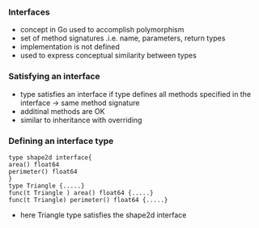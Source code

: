 ### Interfaces
- concept in Go used to accomplish polymorphism
- set of method signatures .i.e. name, parameters, return types
- implementation is not defined
- used to express conceptual similarity between types

### Satisfying an interface
- type satisfies an interface if type defines all methods specified in the interface -> same method signature
- additinal methods are OK
- similar to inheritance with overriding

### Defining an interface type

```
type shape2d interface{
area() float64
perimeter() float64
}
type Triangle {.....}
func(t Triangle ) area() float64 {.....}
func(t Triangle) perimeter() float64 {.....}
```

- here Triangle type satisfies the shape2d interface
